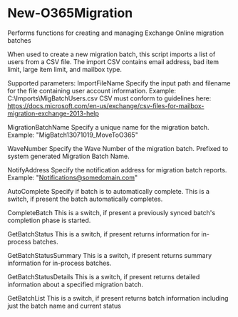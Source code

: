 # New-O365Migration
Performs functions for creating and managing Exchange Online migration batches

When used to create a new migration batch, this script imports a list of users from a CSV file.
The import CSV contains email address, bad item limit, large item limit, and mailbox type.

Supported parameters:
ImportFileName
    Specify the input path and filename for the file containing user account information. Example: C:\Imports\MigBatchUsers.csv
    CSV must conform to guidelines here: https://docs.microsoft.com/en-us/exchange/csv-files-for-mailbox-migration-exchange-2013-help

MigrationBatchName
    Specify a unique name for the migration batch. Example: "MigBatch13071019_MoveToO365"

WaveNumber
    Specify the Wave Number of the migration batch. Prefixed to system generated Migration Batch Name.

NotifyAddress
    Specify the notification address for migration batch reports. Example: "Notifications@somedomain.com"

AutoComplete
    Specify if batch is to automatically complete. This is a switch, if present the batch automatically completes.

CompleteBatch
    This is a switch, if present a previously synced batch's completion phase is started.

GetBatchStatus
    This is a switch, if present returns information for in-process batches.

GetBatchStatusSummary
    This is a switch, if present returns summary information for in-process batches.

GetBatchStatusDetails
    This is a switch, if present returns detailed information about a specified migration batch.

GetBatchList
    This is a switch, if present returns batch information including just the batch name and current status
